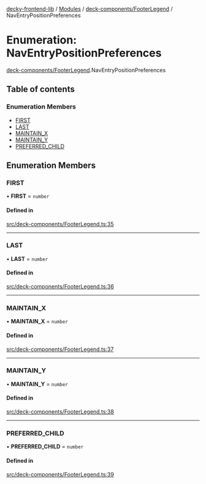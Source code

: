 [decky-frontend-lib](../README.md) / [Modules](../modules.md) / [deck-components/FooterLegend](../modules/deck_components_FooterLegend.md) / NavEntryPositionPreferences

# Enumeration: NavEntryPositionPreferences

[deck-components/FooterLegend](../modules/deck_components_FooterLegend.md).NavEntryPositionPreferences

## Table of contents

### Enumeration Members

- [FIRST](deck_components_FooterLegend.NavEntryPositionPreferences.md#first)
- [LAST](deck_components_FooterLegend.NavEntryPositionPreferences.md#last)
- [MAINTAIN\_X](deck_components_FooterLegend.NavEntryPositionPreferences.md#maintain_x)
- [MAINTAIN\_Y](deck_components_FooterLegend.NavEntryPositionPreferences.md#maintain_y)
- [PREFERRED\_CHILD](deck_components_FooterLegend.NavEntryPositionPreferences.md#preferred_child)

## Enumeration Members

### FIRST

• **FIRST** = `number`

#### Defined in

[src/deck-components/FooterLegend.ts:35](https://github.com/SteamDeckHomebrew/decky-frontend-lib/blob/767dc2f/src/deck-components/FooterLegend.ts#L35)

___

### LAST

• **LAST** = `number`

#### Defined in

[src/deck-components/FooterLegend.ts:36](https://github.com/SteamDeckHomebrew/decky-frontend-lib/blob/767dc2f/src/deck-components/FooterLegend.ts#L36)

___

### MAINTAIN\_X

• **MAINTAIN\_X** = `number`

#### Defined in

[src/deck-components/FooterLegend.ts:37](https://github.com/SteamDeckHomebrew/decky-frontend-lib/blob/767dc2f/src/deck-components/FooterLegend.ts#L37)

___

### MAINTAIN\_Y

• **MAINTAIN\_Y** = `number`

#### Defined in

[src/deck-components/FooterLegend.ts:38](https://github.com/SteamDeckHomebrew/decky-frontend-lib/blob/767dc2f/src/deck-components/FooterLegend.ts#L38)

___

### PREFERRED\_CHILD

• **PREFERRED\_CHILD** = `number`

#### Defined in

[src/deck-components/FooterLegend.ts:39](https://github.com/SteamDeckHomebrew/decky-frontend-lib/blob/767dc2f/src/deck-components/FooterLegend.ts#L39)
